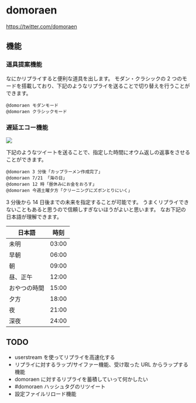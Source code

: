 # domoraen

https://twitter.com/domoraen

## 機能

### 道具提案機能

なにかリプライすると便利な道具を出します。
モダン・クラシックの 2 つのモードを搭載しており、下記のようなリプライを送ることで切り替えを行うことができます。

	@domoraen モダンモード
	@domoraen クラシックモード

### 遅延エコー機能

<img src="http://i.gyazo.com/4dffd7b0ad0d2d9cc9c75636c4687236.png">

下記のようなツイートを送ることで、指定した時間にオウム返しの返事をさせることができます。

	@domoraen 3 分後「カップラーメン作成完了」
	@domoraen 7/21 「海の日」
	@domoraen 12 時「昼休みにお金をおろす」
	@domoraen 今週土曜夕方「クリーニングにズボンとりにいく」

3 分後から 14 日後までの未来を指定することが可能です。
うまくリプライできないこともあると思うので信頼しすぎないほうがよいと思います。
なお下記の日本語が理解できます。

| 日本語       | 時刻  | 
| ------------ | ----- |
| 未明         | 03:00 |  
| 早朝         | 06:00 | 
| 朝           | 09:00 | 
| 昼、正午     | 12:00 | 
| おやつの時間 | 15:00 | 
| 夕方         | 18:00 | 
| 夜           | 21:00 | 
| 深夜         | 24:00 | 

## TODO

* userstream を使ってリプライを高速化する
* リプライに対するラップ/サイファー機能、受け取った URL からラップする機能
* domoraen に対するリプライを蓄積していって何かしたい
* #domoraen ハッシュタグのリツイート
* 設定ファイルリロード機能



